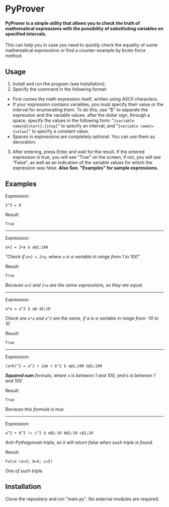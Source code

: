 # PyProver
#### PyProver is a simple utility that allows you to check the truth of mathematical expressions with the possibility of substituting variables on specified intervals.
This can help you in case you need to quickly check the equality of some mathematical expressions or find a counter-example by brute-force method.

## Usage
1. Install and run the program (see Installation);
2. Specify the command in the following format:
* First comes the math expression itself, written using ASCII characters.
* If your expression contains variables, you must specify their value or the interval for enumerating them. To do this, use "$" to separate the expression and the variable values. after the dollar sign, through a space, specify the values in the following form: "`{variable name}@{start};{stop}`" to specify an interval, and "`{variable name}={value}`" to specify a constant value.
* Spaces in expressions are completely optional. You can use them as decoration.
3. After entering, press Enter and wait for the result. If the entered expression is true, you will see "True" on the screen, if not, you will see "False", as well as an indication of the variable values for which the expression was false.
**Also See. "Examples" for sample expressions.**

## Examples
Expression:
```
2^3 = 8
```
Result:
```
True
```

---

Expression:
```
a+2 = 2+a $ a@1;100
```
_"Check if `a+2 = 2+a`, where `a` is a variable in range from 1 to 100"_

Result:
```
True
```
_Because `a+2` and `2+a` are the same expressions, so they are equal._

---

Expression:
```
a*a = a^2 $ a@-10;10
```
_Check are `a*a` and `a^2` are the same, if a is a variable in range from -10 to 10_

Result:
```
True
```

---

Expression:
```
(a+b)^2 = a^2 + 2ab + b^2 $ a@1;100 b@1;100
```

_**Squared sum** formula, where `a`  is between 1 and 100, and `b` is between 1 and 100_

Result:
```
True
```

_Because this formula is true._

---

Expression:
```
a^2 + b^2 != c^2 $ a@1;10 b@1;10 c@1;10
```

_Anti-Pythagorean triple, so it will return false when such triple is found._

Result:
```
False (a=3; b=4; c=5)
```

_One of such triple._

## Installation
Сlone the repository and run "main.py". No external modules are required.
